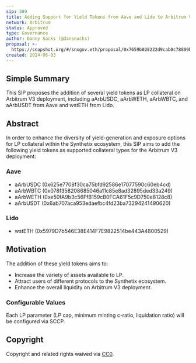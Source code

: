 ```yaml
---
sip: 389
title: Adding Support for Yield Tokens from Aave and Lido to Arbitrum V3 LP
network: Arbitrum
status: Approved
type: Governance
author: Danny Sacks (@dansnacks)
proposal: >-
  https://snapshot.org/#/snxgov.eth/proposal/0x7659b028222d9cab0c78809b1c1eea5a1c7f60a3ccf10ce8834017fd2e9027f6
created: 2024-06-03
---
```


## Simple Summary

This SIP proposes the addition of several yield tokens as LP collateral on Arbitrum V3 deployment, including aArbUSDC, aArbWETH, aArbWBTC, and aArbUSDT from Aave and wstETH from Lido.

## Abstract

In order to enhance the diversity of yield-generation and exposure options for LP collateral within the Synthetix ecosystem, this SIP aims to add the following yield tokens as supported collateral types for the Arbitrum V3 deployment:

### Aave
- aArbUSDC (0x625e7708f30ca75bfd92586e17077590c60eb4cd)
- aArbWBTC (0x078f358208685046a11c85e8ad32895ded33a249)
- aArbWETH (0xe50fA9b3c56FfB159cB0FCA61F5c9D750e8128c8)
- aArbUSDT (0x6ab707aca953edaefbc4fd23ba73294241490620)

### Lido
- wstETH (0x5979D7b546E38E414F7E9822514be443A4800529)

## Motivation

The addition of these yield tokens aims to:
- Increase the variety of assets available to LP.
- Attract users of different protocols to the Synthetix ecosystem.
- Enhance the overall liquidity on Arbitrum V3 deployment.

### Configurable Values

Each LP parameter (LP cap, minimum minting c-ratio, liquidation ratio) will be configured via SCCP.

## Copyright

Copyright and related rights waived via [CC0](https://creativecommons.org/publicdomain/zero/1.0/).
